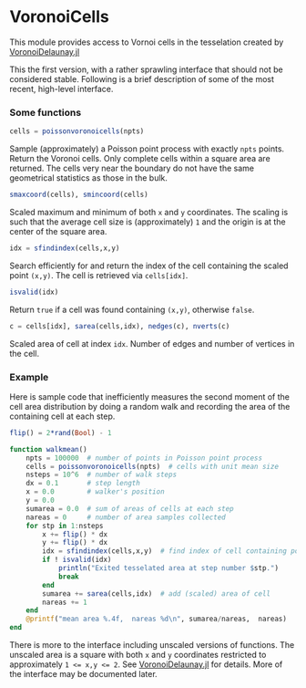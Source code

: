 # VoronoiCells

This module provides access to Vornoi cells in the tesselation created
by [VoronoiDelaunay.jl](https://github.com/JuliaGeometry/VoronoiDelaunay.jl)

This the first version, with a rather sprawling interface that should not be
considered stable. Following is a brief description of some of the
most recent, high-level interface.

### Some functions

```julia
cells = poissonvoronoicells(npts)
```
Sample (approximately) a Poisson point process with exactly `npts` points.
Return the Voronoi cells. Only complete cells within a square area are returned.
The cells very near the boundary do not have the same geometrical statistics
as those in the bulk.

```julia
smaxcoord(cells), smincoord(cells)
```
Scaled maximum and minimum of both `x` and `y` coordinates. The scaling is such that
the average cell size is (approximately) `1` and the origin is at the center of the square area.

```julia
idx = sfindindex(cells,x,y)
```
Search efficiently for and return the index of the cell containing the scaled point `(x,y)`.
The cell is retrieved via `cells[idx]`.

```julia
isvalid(idx)
```
Return `true` if a cell was found containing `(x,y)`, otherwise `false`.

```julia
c = cells[idx], sarea(cells,idx), nedges(c), nverts(c)
```
Scaled area of cell at index `idx`. Number of edges and number of vertices in the cell.

### Example

Here is sample code that inefficiently measures the second moment of the cell area
distribution by doing a random walk and recording the area of the containing cell
at each step.
```julia
flip() = 2*rand(Bool) - 1

function walkmean()
    npts = 100000  # number of points in Poisson point process
    cells = poissonvoronoicells(npts)  # cells with unit mean size
    nsteps = 10^6  # number of walk steps
    dx = 0.1       # step length
    x = 0.0        # walker's position
    y = 0.0
    sumarea = 0.0  # sum of areas of cells at each step
    nareas = 0     # number of area samples collected
    for stp in 1:nsteps
        x += flip() * dx
        y += flip() * dx
        idx = sfindindex(cells,x,y)  # find index of cell containing point (x,y)
        if ! isvalid(idx)
            println("Exited tesselated area at step number $stp.")
            break
        end
        sumarea += sarea(cells,idx)  # add (scaled) area of cell
        nareas += 1
    end
    @printf("mean area %.4f,  nareas %d\n", sumarea/nareas,  nareas)
end
```

There is more to the interface including unscaled versions of functions. The
unscaled area is a square with both `x` and `y` coordinates restricted
to approximately `1 <= x,y <= 2`. See [VoronoiDelaunay.jl](https://github.com/JuliaGeometry/VoronoiDelaunay.jl)
for details. More of the interface may be documented later.
